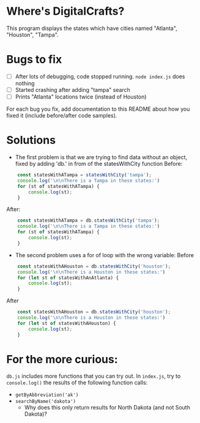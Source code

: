 # Where's DigitalCrafts?

This program displays the states which have cities named "Atlanta", "Houston", "Tampa".

# Bugs to fix

- [ ] After lots of debugging, code stopped running. `node index.js` does nothing
- [ ] Started crashing after adding "tampa" search
- [ ] Prints "Atlanta" locations twice (instead of Houston)

For each bug you fix, add documentation to this README about how you fixed it (include before/after code samples).

# Solutions
- The first problem is that we are trying to find data without an object, fixed by adding 'db.' in from of the statesWithCity function
Before:
```javascript
    const statesWithATampa = statesWithCity('tampa');
    console.log('\n\nThere is a Tampa in these states:')
    for (st of statesWithATampa) {
        console.log(st);
    }
```
After:
```javascript
    const statesWithATampa = db.statesWithCity('tampa');
    console.log('\n\nThere is a Tampa in these states:')
    for (st of statesWithATampa) {
        console.log(st);
    }

```

- The second problem uses a for of loop with the wrong variable: 
Before
```javascript
    const statesWithAHouston = db.statesWithCity('houston');
    console.log('\n\nThere is a Houston in these states:')
    for (let st of statesWithAnAtlanta) {
        console.log(st);
    }
```
After
```javascript
    const statesWithAHouston = db.statesWithCity('houston');
    console.log('\n\nThere is a Houston in these states:')
    for (let st of statesWithAHouston) {
        console.log(st);
    }
```


# For the more curious:

`db.js` includes more functions that you can try out. In `index.js`, try to `console.log()` the results of the following function calls:

- `getByAbbreviation('ak')`
- `searchByName('dakota')`
  - Why does this only return results for North Dakota (and not South Dakota)?
